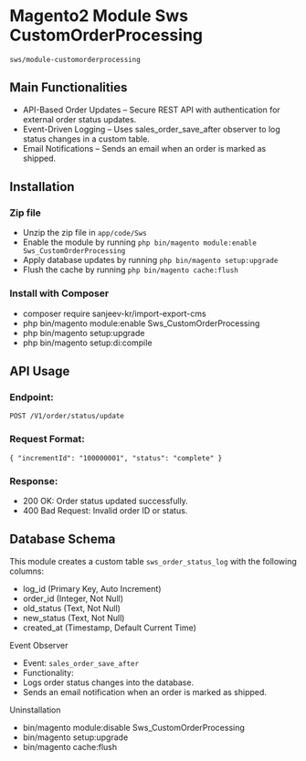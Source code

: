 # Magento2 Module Sws CustomOrderProcessing

`sws/module-customorderprocessing`


## Main Functionalities
- API-Based Order Updates – Secure REST API with authentication for external order status updates.
- Event-Driven Logging – Uses sales_order_save_after observer to log status changes in a custom table.
- Email Notifications – Sends an email when an order is marked as shipped.

## Installation

### Zip file

 - Unzip the zip file in `app/code/Sws`
 - Enable the module by running `php bin/magento module:enable Sws_CustomOrderProcessing`
 - Apply database updates by running `php bin/magento setup:upgrade`
 - Flush the cache by running `php bin/magento cache:flush`

### Install with Composer
- composer require sanjeev-kr/import-export-cms
- php bin/magento module:enable Sws_CustomOrderProcessing
- php bin/magento setup:upgrade
- php bin/magento setup:di:compile

## API Usage

### Endpoint:

`POST /V1/order/status/update`

### Request Format:
`{
    "incrementId": "100000001",
    "status": "complete"
}`

### Response:
- 200 OK: Order status updated successfully.
- 400 Bad Request: Invalid order ID or status.

## Database Schema

This module creates a custom table `sws_order_status_log` with the following columns:
-	log_id (Primary Key, Auto Increment)
-	order_id (Integer, Not Null)
-	old_status (Text, Not Null)
-	new_status (Text, Not Null)
-	created_at (Timestamp, Default Current Time)

Event Observer
-	Event: `sales_order_save_after`
- Functionality:
-	Logs order status changes into the database.
-	Sends an email notification when an order is marked as shipped.

Uninstallation
- bin/magento module:disable Sws_CustomOrderProcessing
- bin/magento setup:upgrade
- bin/magento cache:flush
